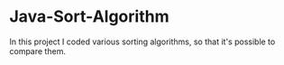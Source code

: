 # Java-Sort-Algorithm
In this project I coded various sorting algorithms, so that it's possible to compare them.

